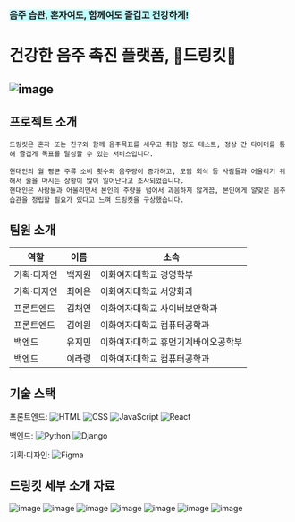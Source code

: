 ### <span style="background-color:#C0FFFF">음주 습관, 혼자여도, 함께여도 즐겁고 건강하게!</span>
# **건강한 음주 촉진 플랫폼, 🍻드링킷🍷**

![image](https://github.com/user-attachments/assets/b237fcc3-438d-4ab1-a373-325c26541739)
---------------------------------
## 프로젝트 소개
```
드링킷은 혼자 또는 친구와 함께 음주목표를 세우고 취함 정도 테스트, 정상 간 타이머를 통해 즐겁게 목표를 달성할 수 있는 서비스입니다.

현대인의 월 평균 주류 소비 횟수와 음주량이 증가하고, 모임 회식 등 사람들과 어울리기 위해서 술을 마시는 상황이 많이 일어난다고 조사되었습니다.
현대인은 사람들과 어울리면서 본인의 주량을 넘어서 과음하지 않게끔, 본인에게 알맞은 음주 습관을 정립할 필요가 있다고 느껴 드링킷을 구상했습니다.
```

## 팀원 소개
| 역할 | 이름 | 소속 |
| --- | --- | --- |
| 기획·디자인 | 백지원 | 이화여자대학교 경영학부 |
| 기획·디자인 | 최예은 | 이화여자대학교 서양화과 |
| 프론트엔드 | 김채연 | 이화여자대학교 사이버보안학과 |
| 프론트엔드 | 김예원 | 이화여자대학교 컴퓨터공학과 |
| 백엔드 | 유지민 | 이화여자대학교 휴먼기계바이오공학부 |
| 백엔드 | 이라령 | 이화여자대학교 컴퓨터공학과 |


## 기술 스택

프론트엔드:
![HTML](https://img.shields.io/badge/HTML-E34F26?style=for-the-badge&logo=html5&logoColor=white)
![CSS](https://img.shields.io/badge/CSS-1572B6?style=for-the-badge&logo=css3&logoColor=white)
![JavaScript](https://img.shields.io/badge/JavaScript-F7DF1E?style=for-the-badge&logo=javascript&logoColor=black)
![React](https://img.shields.io/badge/React-61DAFB?style=for-the-badge&logo=react&logoColor=black)

백엔드:
![Python](https://img.shields.io/badge/Python-3776AB?style=for-the-badge&logo=python&logoColor=white)
![Django](https://img.shields.io/badge/Django-092E20?style=for-the-badge&logo=django&logoColor=white)

기획·디자인:
![Figma](https://img.shields.io/badge/Figma-F24E1E?style=for-the-badge&logo=figma&logoColor=white)

## 드링킷 세부 소개 자료
![image](https://github.com/user-attachments/assets/09e186f0-a874-4a96-a07d-35aeaf8678e5)
![image](https://github.com/user-attachments/assets/ab5f82c5-50ea-4970-ba83-d92940b8b044)
![image](https://github.com/user-attachments/assets/45d1ea1d-7987-4e5c-b51b-0de1ff1630bd)
![image](https://github.com/user-attachments/assets/a1f1c52c-210c-406b-a977-1989e4d3cba4)
![image](https://github.com/user-attachments/assets/5ee7d26c-bdba-451d-88e2-42390b56f2a6)
![image](https://github.com/user-attachments/assets/30974ddf-ff3d-46f5-bfb8-41164a777585)
![image](https://github.com/user-attachments/assets/71b8a0f7-3194-4dd6-a00a-4c215ee969b6)



